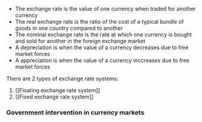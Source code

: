 - The exchange rate is the value of one currency when traded for another currency
- The real exchange rate is the ratio of the cost of a typical bundle of goods in one country compared to another
- The nominal exchange rate is the rate at which one currency is bought and sold for another in the foreign exchange market
- A depreciation is when the value of a currency decreases due to free market forces
- A appreciation is when the value of a currency inccreases due to free market forces

There are 2 types of exchange rate systems:
1. [[Floating exchange rate system]]
2. [[Fixed exchange rate system]]

### Government intervention in currency markets
